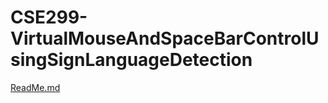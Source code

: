 # CSE299-VirtualMouseAndSpaceBarControlUsingSignLanguageDetection
[ReadMe.md](https://github.com/zayannnn2000/CSE299-VirtualMouseAndSpaceBarControlUsingSignLanguageDetection/files/13415674/ReadMe.md)
